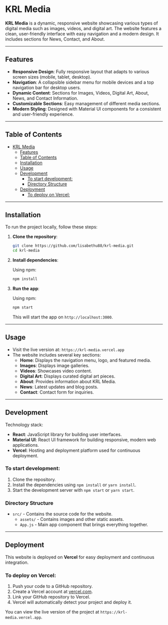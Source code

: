 # KRL Media

**KRL Media** is a dynamic, responsive website showcasing various types of digital media such as images, videos, and digital art. The website features a clean, user-friendly interface with easy navigation and a modern design. It includes sections for News, Contact, and About.

---

## Features

- **Responsive Design**: Fully responsive layout that adapts to various screen sizes (mobile, tablet, desktop).
- **Navigation**: A collapsible sidebar menu for mobile devices and a top navigation bar for desktop users.
- **Dynamic Content**: Sections for Images, Videos, Digital Art, About, News, and Contact Information.
- **Customizable Sections**: Easy management of different media sections.
- **Modern Styling**: Designed with Material UI components for a consistent and user-friendly experience.

---

## Table of Contents

- [KRL Media](#krl-media)
  - [Features](#features)
  - [Table of Contents](#table-of-contents)
  - [Installation](#installation)
  - [Usage](#usage)
  - [Development](#development)
    - [To start development:](#to-start-development)
    - [Directory Structure](#directory-structure)
  - [Deployment](#deployment)
    - [To deploy on Vercel:](#to-deploy-on-vercel)

---

## Installation

To run the project locally, follow these steps:

1. **Clone the repository**:

   ```bash
   git clone https://github.com/lisabethu88/krl-media.git
   cd krl-media
   ```

2. **Install dependencies**:

   Using npm:

   ```bash
   npm install
   ```

3. **Run the app**:

   Using npm:

   ```bash
   npm start
   ```

   This will start the app on `http://localhost:3000`.

---

## Usage

- Visit the live version at: `https://krl-media.vercel.app`
- The website includes several key sections:
  - **Home**: Displays the navigation menu, logo, and featured media.
  - **Images**: Displays image galleries.
  - **Videos**: Showcases video content.
  - **Digital Art**: Displays curated digital art pieces.
  - **About**: Provides information about KRL Media.
  - **News**: Latest updates and blog posts.
  - **Contact**: Contact form for inquiries.

---

## Development

Technology stack:

- **React**: JavaScript library for building user interfaces.
- **Material UI**: React UI framework for building responsive, modern web applications.
- **Vercel**: Hosting and deployment platform used for continuous deployment.

### To start development:

1. Clone the repository.
2. Install the dependencies using `npm install` or `yarn install`.
3. Start the development server with `npm start` or `yarn start`.

### Directory Structure

- `src/` - Contains the source code for the website.
  - `assets/` - Contains images and other static assets.
  - `App.js` - Main app component that brings everything together.

---

## Deployment

This website is deployed on **Vercel** for easy deployment and continuous integration.

### To deploy on Vercel:

1. Push your code to a GitHub repository.
2. Create a Vercel account at [vercel.com](https://vercel.com).
3. Link your GitHub repository to Vercel.
4. Vercel will automatically detect your project and deploy it.

You can view the live version of the project at `https://krl-media.vercel.app`.
